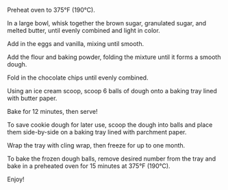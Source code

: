 Preheat oven to 375°F (190°C).

In a large bowl, whisk together the brown sugar, granulated sugar, and melted butter, until evenly combined and light in color.

Add in the eggs and vanilla, mixing until smooth.

Add the flour and baking powder, folding the mixture until it forms a smooth dough.

Fold in the chocolate chips until evenly combined.

Using an ice cream scoop, scoop 6 balls of dough onto a baking tray lined with butter paper.

Bake for 12 minutes, then serve!

To save cookie dough for later use, scoop the dough into balls and place them side-by-side on a baking tray lined with parchment paper.

Wrap the tray with cling wrap, then freeze for up to one month.

To bake the frozen dough balls, remove desired number from the tray and bake in a preheated oven for 15 minutes at 375°F (190°C).

Enjoy!